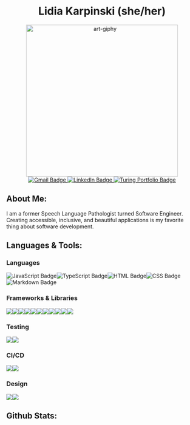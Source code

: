 <div id="header" align="center">
  <h1>Lidia Karpinski (she/her)</h2>
 
<img src="https://media.giphy.com/media/xTiTnumdcQABBLgM92/giphy.gif" alt="art-giphy" width="400">
 
  <div id="badges" align="center">
  <a href="mailto:lidiakarpinski@gmail.com">
    <img src="https://img.shields.io/badge/Gmail-D14836?style=for-the-badge&logo=gmail&logoColor=white" alt="Gmail Badge"/>
  </a>
  <a href="www.linkedin.com/in/lidia-karpinski">
    <img src="https://img.shields.io/badge/LinkedIn-blue?style=for-the-badge&logo=linkedin&logoColor=white" alt="LinkedIn Badge"/>
  </a>
  <a href="https://terminal.turing.edu/alumni/1490-lidia-karpinski">
    <img src="https://img.shields.io/badge/Portfolio-5C8001?style=for-the-badge" alt="Turing Portfolio Badge"/>
  </a>
</div>
</div>



## About Me: 
I am a former Speech Language Pathologist turned Software Engineer. Creating accessible, inclusive, and beautiful applications is my favorite thing about software development. 
    
## Languages & Tools: 
### Languages

<img align="center" src="https://img.shields.io/badge/JavaScript-323330?style=for-the-badge&logo=javascript&logoColor=F7DF1E" alt="JavaScript Badge"><img align="center" src="https://img.shields.io/badge/TypeScript-007ACC?style=for-the-badge&logo=typescript&logoColor=white" alt="TypeScript Badge"><img align="center" src="https://img.shields.io/badge/HTML5-E34F26?style=for-the-badge&logo=html5&logoColor=white" alt="HTML Badge"><img align="center" src="https://img.shields.io/badge/CSS3-1572B6?style=for-the-badge&logo=css3&logoColor=white" alt="CSS Badge"><img align="center" src="https://img.shields.io/badge/Markdown-000000?style=for-the-badge&logo=markdown&logoColor=white" alt="Markdown Badge">


### Frameworks & Libraries
    
<img align="center" src="https://img.shields.io/badge/React-20232A?style=for-the-badge&logo=react&logoColor=61DAFB"><img align="center" src="https://img.shields.io/badge/React_Router-CA4245?style=for-the-badge&logo=react-router&logoColor=white"><img align="center" src="https://img.shields.io/badge/Apollo%20GraphQL-311C87?&style=for-the-badge&logo=Apollo%20GraphQL&logoColor=white"><img align="center" src="https://img.shields.io/badge/Sass-CC6699?style=for-the-badge&logo=sass&logoColor=white"><img align="center" src="https://img.shields.io/badge/Node.js-339933?style=for-the-badge&logo=nodedotjs&logoColor=white"><img align="center" src="https://img.shields.io/badge/GraphQl-E10098?style=for-the-badge&logo=graphql&logoColor=white"><img align="center" src="https://img.shields.io/badge/Chart.js-FF6384?style=for-the-badge&logo=chartdotjs&logoColor=white"><img align="center" src="https://img.shields.io/badge/npm-CB3837?style=for-the-badge&logo=npm&logoColor=white"><img align="center" src="https://img.shields.io/badge/Postman-FF6C37?style=for-the-badge&logo=Postman&logoColor=white"><img align="center" src="https://img.shields.io/badge/Material%20UI-007FFF?style=for-the-badge&logo=mui&logoColor=white"><img align="center" src="https://img.shields.io/badge/Express.js-000000?style=for-the-badge&logo=express&logoColor=white">

### Testing 
    
<img align="center" src="https://img.shields.io/badge/Cypress-17202C?style=for-the-badge&logo=cypress&logoColor=white"><img align="center" src="https://img.shields.io/badge/Mocha-8D6748?style=for-the-badge&logo=Mocha&logoColor=white">

    
### CI/CD
    
<img align="center" src="https://img.shields.io/badge/circleci-343434?style=for-the-badge&logo=circleci&logoColor=white"><img align="center" src="https://img.shields.io/badge/Heroku-430098?style=for-the-badge&logo=heroku&logoColor=white">

### Design
    
<img align="center" src="https://img.shields.io/badge/Figma-F24E1E?style=for-the-badge&logo=figma&logoColor=white"><img align="center" src="https://img.shields.io/badge/Dribbble-EA4C89?style=for-the-badge&logo=dribbble&logoColor=white"><img align="center" src="">
    


    
    
## Github Stats: 
    


